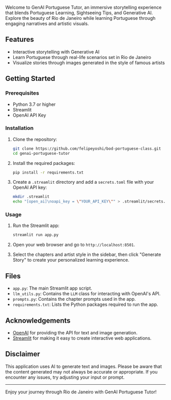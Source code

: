 Welcome to GenAI Portuguese Tutor, an immersive storytelling experience that blends Portuguese Learning, Sightseeing Tips, and Generative AI. Explore the beauty of Rio de Janeiro while learning Portuguese through engaging narratives and artistic visuals.

## Features
- Interactive storytelling with Generative AI
- Learn Portuguese through real-life scenarios set in Rio de Janeiro
- Visualize stories through images generated in the style of famous artists

## Getting Started

### Prerequisites
- Python 3.7 or higher
- Streamlit
- OpenAI API Key

### Installation

1. Clone the repository:
    ```bash
    git clone https://github.com/felipeyoshi/bod-portuguese-class.git
    cd genai-portuguese-tutor
    ```

2. Install the required packages:
    ```bash
    pip install -r requirements.txt
    ```

3. Create a `.streamlit` directory and add a `secrets.toml` file with your OpenAI API key:
    ```bash
    mkdir .streamlit
    echo "[open_ai]\noapi_key = \"YOUR_API_KEY\"" > .streamlit/secrets.toml
    ```

### Usage

1. Run the Streamlit app:
    ```bash
    streamlit run app.py
    ```

2. Open your web browser and go to `http://localhost:8501`.

3. Select the chapters and artist style in the sidebar, then click "Generate Story" to create your personalized learning experience.

## Files

- `app.py`: The main Streamlit app script.
- `llm_utils.py`: Contains the `LLM` class for interacting with OpenAI's API.
- `prompts.py`: Contains the chapter prompts used in the app.
- `requirements.txt`: Lists the Python packages required to run the app.

## Acknowledgements

- [OpenAI](https://www.openai.com/) for providing the API for text and image generation.
- [Streamlit](https://www.streamlit.io/) for making it easy to create interactive web applications.

## Disclaimer

This application uses AI to generate text and images. Please be aware that the content generated may not always be accurate or appropriate. If you encounter any issues, try adjusting your input or prompt.

---

Enjoy your journey through Rio de Janeiro with GenAI Portuguese Tutor!